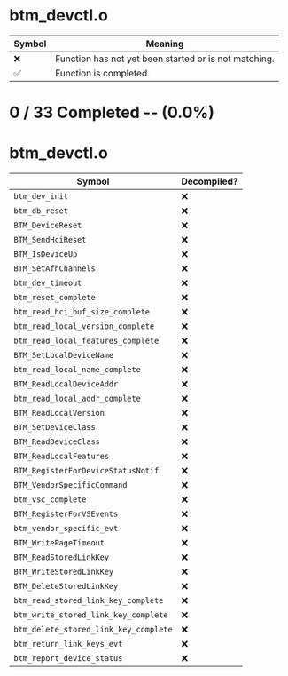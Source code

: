 # btm_devctl.o
| Symbol | Meaning 
| ------------- | ------------- 
| :x: | Function has not yet been started or is not matching. 
| :white_check_mark: | Function is completed. 


# 0 / 33 Completed -- (0.0%)
# btm_devctl.o
| Symbol | Decompiled? |
| ------------- | ------------- |
| `btm_dev_init` | :x: |
| `btm_db_reset` | :x: |
| `BTM_DeviceReset` | :x: |
| `BTM_SendHciReset` | :x: |
| `BTM_IsDeviceUp` | :x: |
| `BTM_SetAfhChannels` | :x: |
| `btm_dev_timeout` | :x: |
| `btm_reset_complete` | :x: |
| `btm_read_hci_buf_size_complete` | :x: |
| `btm_read_local_version_complete` | :x: |
| `btm_read_local_features_complete` | :x: |
| `BTM_SetLocalDeviceName` | :x: |
| `btm_read_local_name_complete` | :x: |
| `BTM_ReadLocalDeviceAddr` | :x: |
| `btm_read_local_addr_complete` | :x: |
| `BTM_ReadLocalVersion` | :x: |
| `BTM_SetDeviceClass` | :x: |
| `BTM_ReadDeviceClass` | :x: |
| `BTM_ReadLocalFeatures` | :x: |
| `BTM_RegisterForDeviceStatusNotif` | :x: |
| `BTM_VendorSpecificCommand` | :x: |
| `btm_vsc_complete` | :x: |
| `BTM_RegisterForVSEvents` | :x: |
| `btm_vendor_specific_evt` | :x: |
| `BTM_WritePageTimeout` | :x: |
| `BTM_ReadStoredLinkKey` | :x: |
| `BTM_WriteStoredLinkKey` | :x: |
| `BTM_DeleteStoredLinkKey` | :x: |
| `btm_read_stored_link_key_complete` | :x: |
| `btm_write_stored_link_key_complete` | :x: |
| `btm_delete_stored_link_key_complete` | :x: |
| `btm_return_link_keys_evt` | :x: |
| `btm_report_device_status` | :x: |
